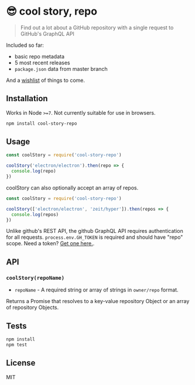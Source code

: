 # 😎 cool story, repo

> Find out a lot about a GitHub repository with a single request to GitHub's GraphQL API

Included so far:

- basic repo metadata
- 5 most recent releases
- `package.json` data from master branch

And a [wishlist](https://github.com/nice-registry/cool-story-repo/issues) of things to come.

## Installation

Works in Node `>=7`. Not currently suitable for use in browsers.

```sh
npm install cool-story-repo
```

## Usage

```js
const coolStory = require('cool-story-repo')

coolStory('electron/electron').then(repo => {
  console.log(repo)
})
```
coolStory can also optionally accept an array of repos.

```js
const coolStory = require('cool-story-repo')

coolStory(['electron/electron', 'zeit/hyper']).then(repos => {
  console.log(repos)
})
```

Unlike github's REST API, the github GraphQL API requires authentication for all requests. `process.env.GH_TOKEN` is required and should have "repo" scope.
Need a token? [Get one here.](https://github.com/settings/tokens/new).

## API

### `coolStory(repoName)`

- `repoName` - A required string or array of strings in `owner/repo` format.

Returns a Promise that resolves to a key-value repository Object or an array of repository Objects.

## Tests

```sh
npm install
npm test
```

## License

MIT
